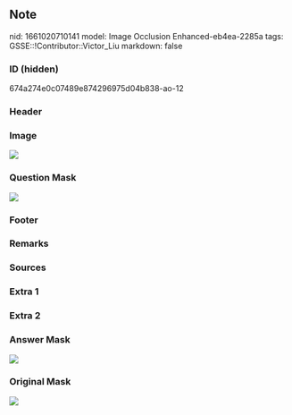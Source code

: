 ## Note
nid: 1661020710141
model: Image Occlusion Enhanced-eb4ea-2285a
tags: GSSE::!Contributor::Victor_Liu
markdown: false

### ID (hidden)
674a274e0c07489e874296975d04b838-ao-12

### Header


### Image
<img src="tmp7n79og7u.png">

### Question Mask
<img src="674a274e0c07489e874296975d04b838-ao-12-Q.svg">

### Footer


### Remarks


### Sources


### Extra 1


### Extra 2


### Answer Mask
<img src="674a274e0c07489e874296975d04b838-ao-12-A.svg">

### Original Mask
<img src="674a274e0c07489e874296975d04b838-ao-O.svg">
